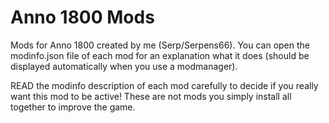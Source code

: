 # Anno 1800 Mods
Mods for Anno 1800 created by me (Serp/Serpens66).
You can open the modinfo.json file of each mod for an explanation what it does (should be displayed automatically when you use a modmanager).

READ the modinfo description of each mod carefully to decide if you really want this mod to be active!
These are not mods you simply install all together to improve the game.

